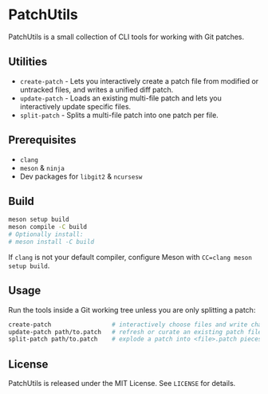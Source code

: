 # PatchUtils

PatchUtils is a small collection of CLI tools for working with Git patches.

## Utilities
- `create-patch` - Lets you interactively create a patch file from modified or untracked files, and writes a unified diff patch.
- `update-patch` - Loads an existing multi-file patch and lets you interactively update specific files.
- `split-patch` - Splits a multi-file patch into one patch per file.

## Prerequisites
- `clang`
- `meson` & `ninja`
- Dev packages for `libgit2` & `ncursesw`

## Build
```sh
meson setup build
meson compile -C build
# Optionally install:
# meson install -C build
```

If `clang` is not your default compiler, configure Meson with `CC=clang meson setup build`.

## Usage
Run the tools inside a Git working tree unless you are only splitting a patch:
```sh
create-patch                 # interactively choose files and write changes.patch
update-patch path/to.patch   # refresh or curate an existing patch file
split-patch path/to.patch    # explode a patch into <file>.patch pieces
```

## License
PatchUtils is released under the MIT License. See `LICENSE` for details.
